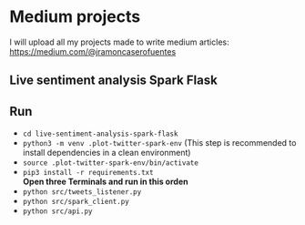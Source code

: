 # Medium projects
I will upload all my projects made to write medium articles: https://medium.com/@jramoncaserofuentes

## Live sentiment analysis Spark Flask

## Run
- `cd live-sentiment-analysis-spark-flask`
- `python3 -m venv .plot-twitter-spark-env` (This step is recommended to install dependencies in a clean environment)
- `source .plot-twitter-spark-env/bin/activate`
- `pip3 install -r requirements.txt`   
**Open three Terminals and run in this orden**
- `python src/tweets_listener.py`
- `python src/spark_client.py`
- `python src/api.py`